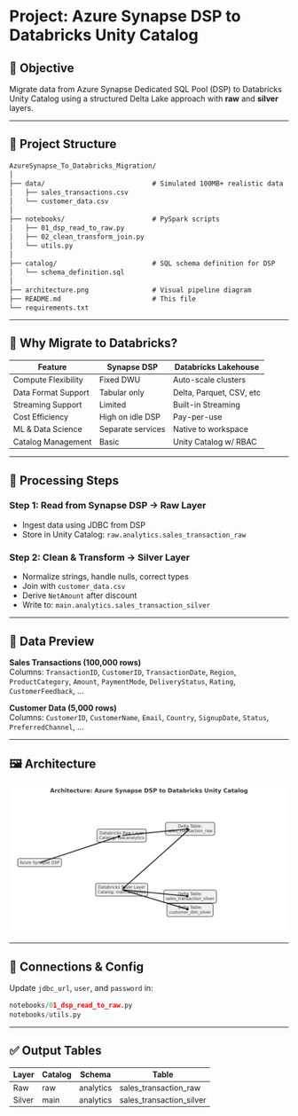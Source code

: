 # Project: Azure Synapse DSP to Databricks Unity Catalog

## 📌 Objective

Migrate data from Azure Synapse Dedicated SQL Pool (DSP) to Databricks Unity Catalog using a structured Delta Lake approach with **raw** and **silver** layers.

---

## 📂 Project Structure

```
AzureSynapse_To_Databricks_Migration/
│
├── data/                           # Simulated 100MB+ realistic data
│   ├── sales_transactions.csv
│   └── customer_data.csv
│
├── notebooks/                      # PySpark scripts
│   ├── 01_dsp_read_to_raw.py
│   ├── 02_clean_transform_join.py
│   └── utils.py
│
├── catalog/                        # SQL schema definition for DSP
│   └── schema_definition.sql
│
├── architecture.png                # Visual pipeline diagram
├── README.md                       # This file
└── requirements.txt
```

---

## 🧠 Why Migrate to Databricks?

| Feature                  | Synapse DSP       | Databricks Lakehouse    |
|--------------------------|-------------------|--------------------------|
| Compute Flexibility      | Fixed DWU         | Auto-scale clusters      |
| Data Format Support      | Tabular only      | Delta, Parquet, CSV, etc |
| Streaming Support        | Limited           | Built-in Streaming       |
| Cost Efficiency          | High on idle DSP  | Pay-per-use              |
| ML & Data Science        | Separate services | Native to workspace      |
| Catalog Management       | Basic             | Unity Catalog w/ RBAC    |

---

## 🔧 Processing Steps

### Step 1: Read from Synapse DSP → Raw Layer
- Ingest data using JDBC from DSP
- Store in Unity Catalog: `raw.analytics.sales_transaction_raw`

### Step 2: Clean & Transform → Silver Layer
- Normalize strings, handle nulls, correct types
- Join with `customer_data.csv`
- Derive `NetAmount` after discount
- Write to: `main.analytics.sales_transaction_silver`

---

## 🧪 Data Preview

**Sales Transactions (100,000 rows)**  
Columns: `TransactionID`, `CustomerID`, `TransactionDate`, `Region`, `ProductCategory`, `Amount`, `PaymentMode`, `DeliveryStatus`, `Rating`, `CustomerFeedback`, ...

**Customer Data (5,000 rows)**  
Columns: `CustomerID`, `CustomerName`, `Email`, `Country`, `SignupDate`, `Status`, `PreferredChannel`, ...

---

## 🖼️ Architecture

![Architecture](architecture.png)

---

## 🔌 Connections & Config

Update `jdbc_url`, `user`, and `password` in:
```python
notebooks/01_dsp_read_to_raw.py
notebooks/utils.py
```

---

## ✅ Output Tables

| Layer   | Catalog  | Schema    | Table                            |
|---------|----------|-----------|----------------------------------|
| Raw     | raw      | analytics | sales_transaction_raw           |
| Silver  | main     | analytics | sales_transaction_silver        |
